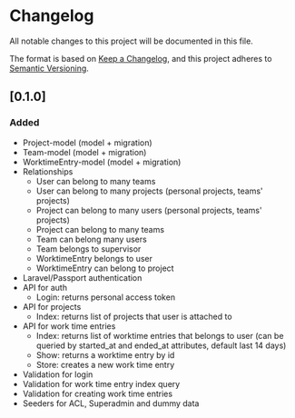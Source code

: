 # Changelog
All notable changes to this project will be documented in this file.

The format is based on [Keep a Changelog](https://keepachangelog.com/en/1.0.0/),
and this project adheres to [Semantic Versioning](https://semver.org/spec/v2.0.0.html).

## [0.1.0]

### Added
- Project-model (model + migration)
- Team-model (model + migration)
- WorktimeEntry-model (model + migration)
- Relationships
  - User can belong to many teams
  - User can belong to many projects (personal projects, teams' projects)
  - Project can belong to many users (personal projects, teams' projects)
  - Project can belong to many teams
  - Team can belong many users
  - Team belongs to supervisor
  - WorktimeEntry belongs to user
  - WorktimeEntry can belong to project
- Laravel/Passport authentication
- API for auth
  - Login: returns personal access token
- API for projects
  - Index: returns list of projects that user is attached to
- API for work time entries
  - Index: returns list of worktime entries that belongs to user (can be queried by started_at and ended_at attributes, default last 14 days)
  - Show: returns a worktime entry by id
  - Store: creates a new work time entry
- Validation for login
- Validation for work time entry index query
- Validation for creating work time entries
- Seeders for ACL, Superadmin and dummy data